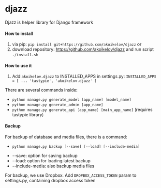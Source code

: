 # djazz
Djazz is helper library for Django framework

#### How to install
1. via pip: `pip install git+https://github.com/akoikelov/djazz`
or
2. download repository: https://github.com/akoikelov/djazz and run script `./install.sh`

#### How to use it

1. Add `akoikelov.djazz` to INSTALLED_APPS in settings.py:
`INSTALLED_APPS = [
    ...
    'tastypie',
    'akoikelov.djazz'
]`

There are several commands inside:
- `python manage.py generate_model [app_name] [model_name]`
- `python manage.py generate_admin [app_name]`
- `python manage.py generate_api [app_name] [main_app_name]` (requires tastypie library)

#### Backup

For backup of database and media files, there is a command:
- `python manage.py backup [--save] [--load] [--include-media]`

* --save: option for saving backup
* --load: option for loading latest backup
* --include-media: also backup media files

For backup, we use Dropbox.
Add `DROPBOX_ACCESS_TOKEN` param to settings.py, containing dropbox access token